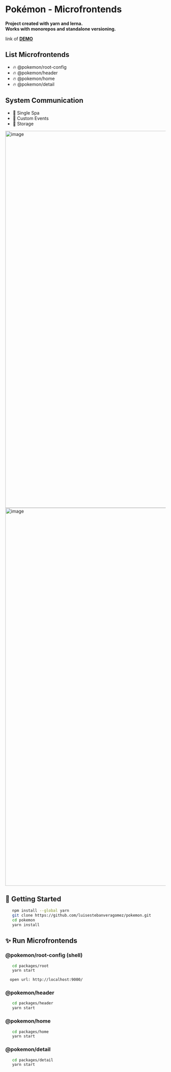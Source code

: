# Pokémon - Microfrontends

<b>Project created with yarn and lerna.</br>
Works with monorepos and standalone versioning.</b>

link of <b>[DEMO](https://pokemon-37647.web.app/)</b>

## List Microfrontends

- 🔥 @pokemon/root-config
- 🔥 @pokemon/header
- 🔥 @pokemon/home
- 🔥 @pokemon/detail

## System Communication

- 📡 Single Spa
- 📡 Custom Events
- 📡 Storage


<img width="1185" alt="image" src="https://user-images.githubusercontent.com/2993052/229370658-0cb008bd-82ab-4af0-ad38-79e72dd3c5f2.png">


<img width="1188" alt="image" src="https://user-images.githubusercontent.com/2993052/229370647-cf3ee00e-336e-4fab-bf0e-513c19c0c0fc.png">



## 🚀 Getting Started

```sh
   npm install --global yarn
   git clone https://github.com/luisestebanveragomez/pokemon.git
   cd pokemon
   yarn install
```

## ✨ Run Microfrontends

### @pokemon/root-config (shell)

```sh
   cd packages/root
   yarn start
```
```sh
  open url: http://localhost:9000/
```


### @pokemon/header

```sh
   cd packages/header
   yarn start
```

### @pokemon/home

```sh
   cd packages/home
   yarn start
```

### @pokemon/detail

```sh
   cd packages/detail
   yarn start
```
